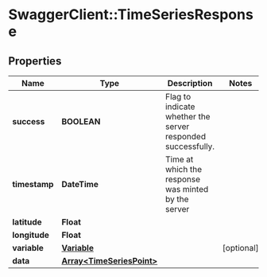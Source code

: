 # SwaggerClient::TimeSeriesResponse

## Properties
Name | Type | Description | Notes
------------ | ------------- | ------------- | -------------
**success** | **BOOLEAN** | Flag to indicate whether the server responded successfully. | 
**timestamp** | **DateTime** | Time at which the response was minted by the server | 
**latitude** | **Float** |  | 
**longitude** | **Float** |  | 
**variable** | [**Variable**](Variable.md) |  | [optional] 
**data** | [**Array&lt;TimeSeriesPoint&gt;**](TimeSeriesPoint.md) |  | 


